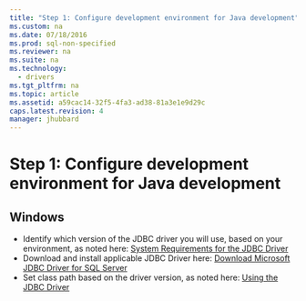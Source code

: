```yaml
---
title: "Step 1: Configure development environment for Java development"
ms.custom: na
ms.date: 07/18/2016
ms.prod: sql-non-specified
ms.reviewer: na
ms.suite: na
ms.technology: 
  - drivers
ms.tgt_pltfrm: na
ms.topic: article
ms.assetid: a59cac14-32f5-4fa3-ad38-81a3e1e9d29c
caps.latest.revision: 4
manager: jhubbard
---
```

# Step 1: Configure development environment for Java development
  
## Windows  
  
* Identify which version of the JDBC driver you will use, based on your environment, as noted here:  [System Requirements for the JDBC Driver](../content/System-Requirements-for-the-JDBC-Driver.md)  
* Download and install applicable JDBC Driver here:  [Download Microsoft JDBC Driver for SQL Server](../content/Download-Microsoft-JDBC-Driver-for-SQL-Server.md)  
* Set class path based on the driver version, as noted here:  [Using the JDBC Driver](../content/Using-the-JDBC-Driver.md)